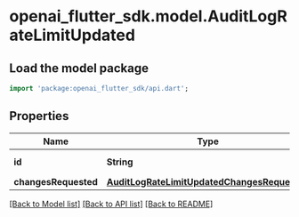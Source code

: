 # openai_flutter_sdk.model.AuditLogRateLimitUpdated

## Load the model package
```dart
import 'package:openai_flutter_sdk/api.dart';
```

## Properties
Name | Type | Description | Notes
------------ | ------------- | ------------- | -------------
**id** | **String** | The rate limit ID | [optional] 
**changesRequested** | [**AuditLogRateLimitUpdatedChangesRequested**](AuditLogRateLimitUpdatedChangesRequested.md) |  | [optional] 

[[Back to Model list]](../README.md#documentation-for-models) [[Back to API list]](../README.md#documentation-for-api-endpoints) [[Back to README]](../README.md)


